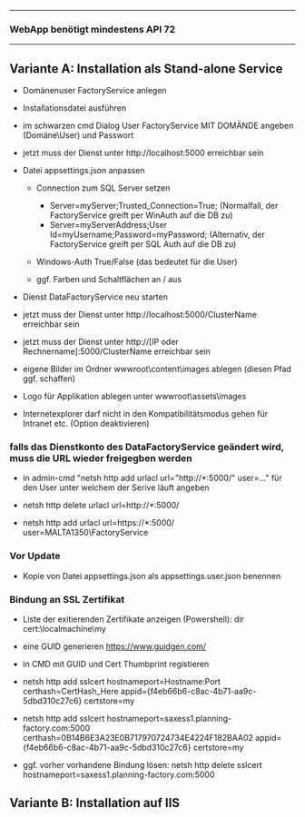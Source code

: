
--------------------------------
### WebApp benötigt mindestens API 72
--------------------------------

## Variante A: Installation als Stand-alone Service
* Domänenuser FactoryService anlegen

* Installationsdatei ausführen
* im schwarzen cmd Dialog User FactoryService MIT DOMÄNDE angeben (Domäne\User) und Passwort
* jetzt muss der Dienst unter http://localhost:5000 erreichbar sein

* Datei appsettings.json anpassen
    * Connection zum SQL Server setzen
      * Server=myServer;Trusted_Connection=True;  (Normalfall, der FactoryService greift per WinAuth auf die DB zu)
      * Server=myServerAddress;User Id=myUsername;Password=myPassword; (Alternativ, der FactoryService greift per SQL Auth auf die DB zu)
    
    * Windows-Auth True/False (das bedeutet für die User)
    * ggf. Farben und Schaltflächen an / aus
    
    

* Dienst DataFactoryService neu starten
* jetzt muss der Dienst unter http://localhost:5000/ClusterName erreichbar sein

* jetzt muss der Dienst unter http://[IP oder Rechnername]:5000/ClusterName erreichbar sein
* eigene Bilder im Ordner wwwroot\content\images ablegen (diesen Pfad ggf. schaffen)
* Logo für Applikation ablegen unter wwwroot\assets\images
* Internetexplorer darf nicht in den Kompatibilitätsmodus gehen für Intranet etc. (Option deaktivieren)

### falls das Dienstkonto des DataFactoryService geändert wird, muss die URL wieder freigegben werden

* in admin-cmd "netsh http add urlacl url="http://*:5000/" user=..." für den User unter welchem der Serive läuft angeben

* netsh http delete urlacl url=http://*:5000/
* netsh http add urlacl url=https://*:5000/ user=MALTA1350\FactoryService

### Vor Update

* Kopie von Datei appsettings.json als appsettings.user.json benennen



### Bindung an SSL Zertifikat
* Liste der exitierenden Zertifikate anzeigen (Powershell): dir cert:\localmachine\my

* eine GUID generieren https://www.guidgen.com/
* in CMD mit GUID und Cert Thumbprint registieren

* netsh http add sslcert hostnameport=Hostname:Port certhash=CertHash_Here appid={f4eb66b6-c8ac-4b71-aa9c-5dbd310c27c6} certstore=my

* netsh http add sslcert hostnameport=saxess1.planning-factory.com:5000 certhash=0B14B6E3A23E0B717970724734E4224F182BAA02 appid={f4eb66b6-c8ac-4b71-aa9c-5dbd310c27c6} certstore=my

* ggf. vorher vorhandene Bindung lösen: netsh http delete sslcert hostnameport=saxess1.planning-factory.com:5000



## Variante B: Installation auf IIS
